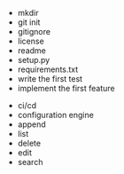 + mkdir 
+ git init
+ gitignore
+ license
+ readme
+ setup.py
+ requirements.txt
+ write the first test
+ implement the first feature
- ci/cd
- configuration engine
- append
- list
- delete
- edit
- search
